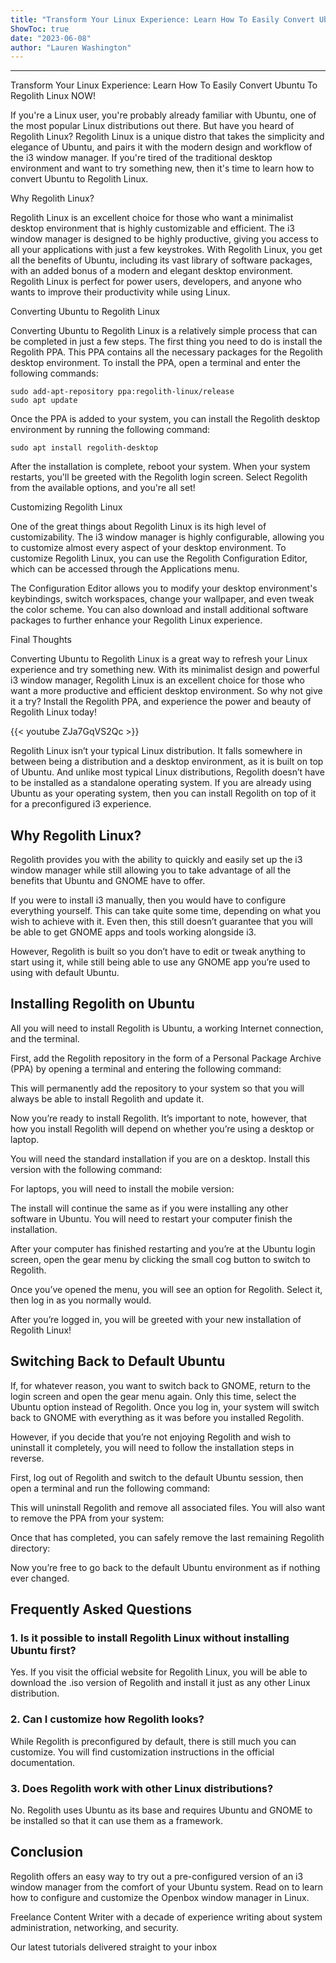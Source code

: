 ```yaml
---
title: "Transform Your Linux Experience: Learn How To Easily Convert Ubuntu To Regolith Linux NOW!"
ShowToc: true 
date: "2023-06-08"
author: "Lauren Washington"
---
```

*****
Transform Your Linux Experience: Learn How To Easily Convert Ubuntu To Regolith Linux NOW!

If you're a Linux user, you're probably already familiar with Ubuntu, one of the most popular Linux distributions out there. But have you heard of Regolith Linux? Regolith Linux is a unique distro that takes the simplicity and elegance of Ubuntu, and pairs it with the modern design and workflow of the i3 window manager. If you're tired of the traditional desktop environment and want to try something new, then it's time to learn how to convert Ubuntu to Regolith Linux.

Why Regolith Linux?

Regolith Linux is an excellent choice for those who want a minimalist desktop environment that is highly customizable and efficient. The i3 window manager is designed to be highly productive, giving you access to all your applications with just a few keystrokes. With Regolith Linux, you get all the benefits of Ubuntu, including its vast library of software packages, with an added bonus of a modern and elegant desktop environment. Regolith Linux is perfect for power users, developers, and anyone who wants to improve their productivity while using Linux.

Converting Ubuntu to Regolith Linux

Converting Ubuntu to Regolith Linux is a relatively simple process that can be completed in just a few steps. The first thing you need to do is install the Regolith PPA. This PPA contains all the necessary packages for the Regolith desktop environment. To install the PPA, open a terminal and enter the following commands:

```
sudo add-apt-repository ppa:regolith-linux/release
sudo apt update
```

Once the PPA is added to your system, you can install the Regolith desktop environment by running the following command:

```
sudo apt install regolith-desktop
```

After the installation is complete, reboot your system. When your system restarts, you'll be greeted with the Regolith login screen. Select Regolith from the available options, and you're all set!

Customizing Regolith Linux

One of the great things about Regolith Linux is its high level of customizability. The i3 window manager is highly configurable, allowing you to customize almost every aspect of your desktop environment. To customize Regolith Linux, you can use the Regolith Configuration Editor, which can be accessed through the Applications menu.

The Configuration Editor allows you to modify your desktop environment's keybindings, switch workspaces, change your wallpaper, and even tweak the color scheme. You can also download and install additional software packages to further enhance your Regolith Linux experience.

Final Thoughts

Converting Ubuntu to Regolith Linux is a great way to refresh your Linux experience and try something new. With its minimalist design and powerful i3 window manager, Regolith Linux is an excellent choice for those who want a more productive and efficient desktop environment. So why not give it a try? Install the Regolith PPA, and experience the power and beauty of Regolith Linux today!

{{< youtube ZJa7GqVS2Qc >}} 



Regolith Linux isn’t your typical Linux distribution. It falls somewhere in between being a distribution and a desktop environment, as it is built on top of Ubuntu. And unlike most typical Linux distributions, Regolith doesn’t have to be installed as a standalone operating system. If you are already using Ubuntu as your operating system, then you can install Regolith on top of it for a preconfigured i3 experience.
 
## Why Regolith Linux?
 
Regolith provides you with the ability to quickly and easily set up the i3 window manager while still allowing you to take advantage of all the benefits that Ubuntu and GNOME have to offer.
 
If you were to install i3 manually, then you would have to configure everything yourself. This can take quite some time, depending on what you wish to achieve with it. Even then, this still doesn’t guarantee that you will be able to get GNOME apps and tools working alongside i3.
 
However, Regolith is built so you don’t have to edit or tweak anything to start using it, while still being able to use any GNOME app you’re used to using with default Ubuntu.
 
## Installing Regolith on Ubuntu
 
All you will need to install Regolith is Ubuntu, a working Internet connection, and the terminal.
 
First, add the Regolith repository in the form of a Personal Package Archive (PPA) by opening a terminal and entering the following command:
 
This will permanently add the repository to your system so that you will always be able to install Regolith and update it.
 
Now you’re ready to install Regolith. It’s important to note, however, that how you install Regolith will depend on whether you’re using a desktop or laptop.
 
You will need the standard installation if you are on a desktop. Install this version with the following command:
 
For laptops, you will need to install the mobile version:
 
The install will continue the same as if you were installing any other software in Ubuntu. You will need to restart your computer finish the installation.
 
After your computer has finished restarting and you’re at the Ubuntu login screen,  open the gear menu by clicking the small cog button to switch to Regolith.
 
Once you’ve opened the menu, you will see an option for Regolith. Select it, then log in as you normally would.
 
After you’re logged in, you will be greeted with your new installation of Regolith Linux!
 
## Switching Back to Default Ubuntu
 
If, for whatever reason, you want to switch back to GNOME, return to the login screen and open the gear menu again. Only this time, select the Ubuntu option instead of Regolith. Once you log in, your system will switch back to GNOME with everything as it was before you installed Regolith.
 
However, if you decide that you’re not enjoying Regolith and wish to uninstall it completely, you will need to follow the installation steps in reverse.
 
First, log out of Regolith and switch to the default Ubuntu session, then open a terminal and run the following command:
 
This will uninstall Regolith and remove all associated files. You will also want to remove the PPA from your system:
 
Once that has completed, you can safely remove the last remaining Regolith directory:
 
Now you’re free to go back to the default Ubuntu environment as if nothing ever changed.
 
## Frequently Asked Questions
 
### 1. Is it possible to install Regolith Linux without installing Ubuntu first?
 
Yes. If you visit the official website for Regolith Linux, you will be able to download the .iso version of Regolith and install it just as any other Linux distribution.
 
### 2. Can I customize how Regolith looks?
 
While Regolith is preconfigured by default, there is still much you can customize. You will find customization instructions in the official documentation.
 
### 3. Does Regolith work with other Linux distributions?
 
No. Regolith uses Ubuntu as its base and requires Ubuntu and GNOME to be installed so that it can use them as a framework.
 
## Conclusion
 
Regolith offers an easy way to try out a pre-configured version of an i3 window manager from the comfort of your Ubuntu system. Read on to learn how to configure and customize the Openbox window manager in Linux.
 
Freelance Content Writer with a decade of experience writing about system administration, networking, and security.
 
Our latest tutorials delivered straight to your inbox




